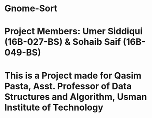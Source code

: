 # Gnome-Sort
# Project Members: Umer Siddiqui (16B-027-BS) & Sohaib Saif (16B-049-BS)
# This is a Project made for Qasim Pasta, Asst. Professor of Data Structures and Algorithm, Usman Institute of Technology
